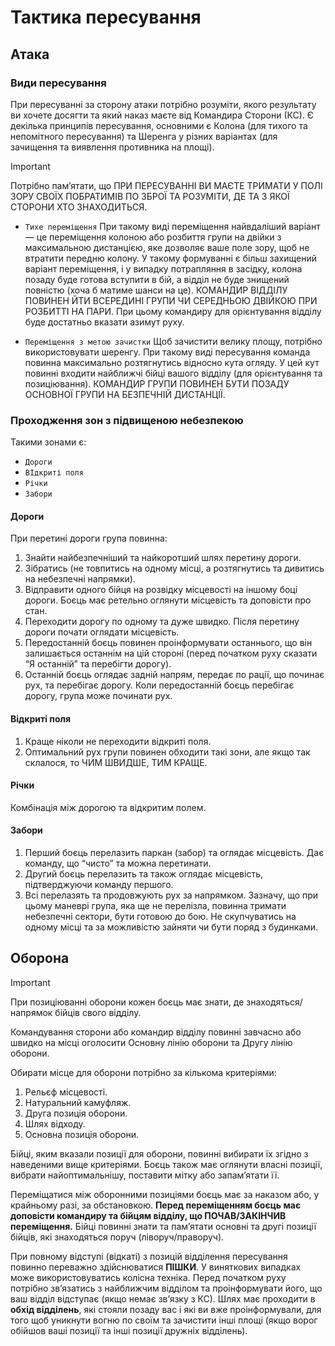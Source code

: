 # Тактика пересування

##	Атака
### Види пересування
  
  При пересуванні за сторону атаки потрібно розуміти, якого результату ви хочете досягти та який наказ маєте від Командира Сторони (КС).
	Є декілька принципів пересування, основними є Колона (для тихого та непомітного пересування) та Шеренга у різних варіантах (для зачищення та виявлення противника на площі).
> [!IMPORTANT]
> Потрібно памʼятати, що ПРИ ПЕРЕСУВАННІ ВИ МАЄТЕ ТРИМАТИ У ПОЛІ ЗОРУ СВОЇХ ПОБРАТИМІВ ПО ЗБРОЇ ТА РОЗУМІТИ, ДЕ ТА З ЯКОЇ СТОРОНИ ХТО ЗНАХОДИТЬСЯ.

- `Тихе переміщення` При такому виді переміщення найвдаліший варіант — це переміщення колоною або розбиття групи на двійки з максимальною дистанцією, яке дозволяє ваше поле зору, щоб не втратити передню колону. У такому формуванні є більш захищений варіант переміщення, і у випадку потрапляння в засідку, колона позаду буде готова вступити в бій, а відділ не буде знищений повністю (хоча б матиме шанси на це).
	КОМАНДИР ВІДДІЛУ ПОВИНЕН ЙТИ ВСЕРЕДИНІ ГРУПИ ЧИ СЕРЕДНЬОЮ ДВІЙКОЮ ПРИ РОЗБИТТІ НА ПАРИ. При цьому командиру для орієнтування відділу буде достатньо вказати азимут руху.

-	`Переміщення з метою зачистки` Щоб зачистити велику площу, потрібно використовувати шеренгу. При такому виді пересування команда повинна максимально розтягнутись відносно кута огляду. У цей кут повинні входити найближчі бійці вашого відділу (для орієнтування та позиціювання).
КОМАНДИР ГРУПИ ПОВИНЕН БУТИ ПОЗАДУ ОСНОВНОЇ ГРУПИ НА БЕЗПЕЧНІЙ ДИСТАНЦІЇ.

### Проходження зон з підвищеною небезпекою

Такими зонами є:

-	`Дороги`
-	`ВІдкриті поля`
-	`Річки`
-	`Забори`

  #### Дороги
  
При перетині дороги група повинна:
1. Знайти найбезпечніший та найкоротший шлях перетину дороги.
2. Зібратись (не товпитись на одному місці, а розтягнутись та дивитись на небезпечні напрямки).
3. Відправити одного бійця на розвідку місцевості на іншому боці дороги. Боєць має ретельно оглянути місцевість та доповісти про стан.
4. Переходити дорогу по одному та дуже швидко. Після перетину дороги почати оглядати місцевість.
5. Передостанній боєць повинен проінформувати останнього, що він залишається останнім на цій стороні (перед початком руху сказати “Я останній” та перебігти дорогу).
6. Останній боєць оглядає задній напрям, передає по рації, що починає рух, та перебігає дорогу. Коли передостанній боєць перебігає дорогу, група може починати рух.

#### Відкриті поля
1. Краще ніколи не переходити відкриті поля.
2. Oптимальний рух групи повинен обходити такі зони, але якщо так склалося, то ЧИМ ШВИДШЕ, ТИМ КРАЩЕ.

#### Річки
Комбінація між дорогою та відкритим полем.

#### Забори
1.	Перший боєць перелазить паркан (забор) та оглядає місцевість. Дає команду, що “чисто” та можна перетинати.
2.	Другий боєць перелазить та також оглядає місцевість, підтверджуючи команду першого.
3.	Всі перелазять та продовжують рух за  напрямком.
Зазначу, що при цьому маневрі група, яка ще не перелізла, повинна тримати небезпечні сектори, бути готовою до бою. Не скупчуватись на одному місці та за можливістю зайняти чи бути поряд з будинками.


## Оборона

> [!IMPORTANT]
> При позиціюванні оборони кожен боєць має знати, де знаходяться/напрямок бійців свого відділу.
> 
> Командування сторони або командир відділу повинні завчасно або швидко на місці оголосити Основну лінію оборони та Другу лінію оборони. 

Обирати місце для оборони потрібно за кількома критеріями:
1.	Рельєф місцевості.
2.	Натуральний камуфляж.
3.	Друга позиція оборони.
4.	Шлях відходу.
5.	Основна позиція оборони.

Бійці, яким вказали позиції для оборони, повинні вибирати їх згідно з наведеними вище критеріями. Боєць також має оглянути власні позиції, вибрати найоптимальнішу, поставити мітку або запамʼятати її.

Переміщатися між оборонними позиціями боєць має за наказом або, у крайньому разі, за обстановкою. **Перед переміщенням боєць має доповісти командиру та бійцям відділу, що ПОЧАВ/ЗАКІНЧИВ переміщення.** Бійці повинні знати та пам’ятати основні та другі позиції бійців, які знаходяться поруч (ліворуч/праворуч).

При повному відступі (відкаті) з позицій відділення пересування повинно переважно здійснюватися **ПІШКИ**. У виняткових випадках може використовуватись колісна техніка. Перед початком руху потрібно звʼязатись з найближчим відділом та проінформувати його, що ваш відділ відступає (якщо немає зв’язку з КС). Шлях має проходити в **обхід відділень**, які стояли позаду вас і які ви вже проінформували, для того щоб уникнути вогню по своїм та зачистити інші площі (якщо ворог обійшов ваші позиції та інші позиції дружніх відділень).
